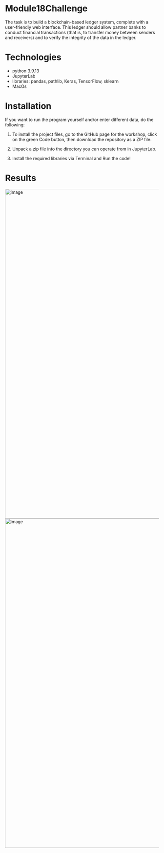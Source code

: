 # Module18Challenge
The task is to build a blockchain-based ledger system, complete with a user-friendly web interface. This ledger should allow partner banks to conduct financial transactions (that is, to transfer money between senders and receivers) and to verify the integrity of the data in the ledger.

# Technologies
- python 3.9.13
- JupyterLab
- libraries: pandas, pathlib, Keras, TensorFlow, sklearn
- MacOs
# Installation
If you want to run the program yourself and/or enter different data, do the following:
1. To install the project files, go to the GitHub page for the workshop, click on the green Code button, then download the repository as a ZIP file. 

2. Unpack a zip file into the directory you can operate from in JupyterLab. 

3. Install the required libraries via Terminal and Run the code! 
# Results
<img width="1080" alt="image" src="https://user-images.githubusercontent.com/111472420/209744119-e80257a8-226f-45ba-8fb0-815d04ae1160.png">
<img width="1080" alt="image" src="https://user-images.githubusercontent.com/111472420/209744155-f80c6109-6929-40b2-bbfa-a61e1134527a.png">





